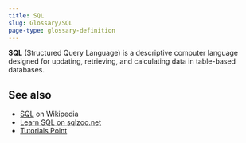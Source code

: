 ```yaml
---
title: SQL
slug: Glossary/SQL
page-type: glossary-definition
---
```




**SQL** (Structured Query Language) is a descriptive computer language designed for updating, retrieving, and calculating data in table-based databases.

## See also

- [SQL](https://en.wikipedia.org/wiki/SQL) on Wikipedia
- [Learn SQL on sqlzoo.net](https://sqlzoo.net/wiki/SQL_Tutorial)
- [Tutorials Point](https://www.tutorialspoint.com/sql/index.htm)
